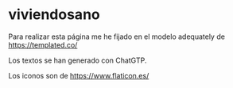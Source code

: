 # viviendosano

Para realizar esta página me he fijado en el modelo adequately de https://templated.co/

Los textos se han generado con ChatGTP.

Los iconos son de https://www.flaticon.es/
